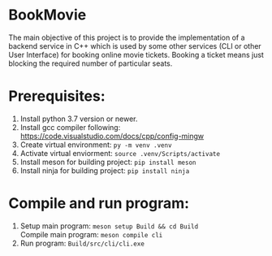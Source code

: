 # BookMovie
The main objective of this project is to provide the implementation of a backend service in C++ which is used by some other services (CLI or other User Interface) for booking online movie tickets. Booking a ticket means just blocking the required number of particular seats.

# Prerequisites:
1. Install python 3.7 version or newer.
2. Install gcc compiler following: https://code.visualstudio.com/docs/cpp/config-mingw
2. Create virtual environment: ```py -m venv .venv```
3. Activate virtual enviorment: ```source .venv/Scripts/activate```
4. Install meson for building project: ```pip install meson```
5. Install ninja for building project: ```pip install ninja```



# Compile and run program:
1. Setup main program: ```meson setup Build && cd Build```  
   Compile main program: ```meson compile cli``` 
2. Run program: ```Build/src/cli/cli.exe```
